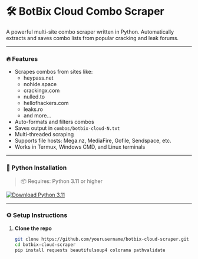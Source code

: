 # 🛠 BotBix Cloud Combo Scraper

A powerful multi-site combo scraper written in Python. Automatically extracts and saves combo lists from popular cracking and leak forums.

---

### 🔥 Features

- Scrapes combos from sites like:
  - heypass.net
  - nohide.space
  - crackingx.com
  - nulled.to
  - hellofhackers.com
  - leaks.ro
  - and more...
- Auto-formats and filters combos
- Saves output in `combos/botbix-cloud-N.txt`
- Multi-threaded scraping
- Supports file hosts: Mega.nz, MediaFire, Gofile, Sendspace, etc.
- Works in Termux, Windows CMD, and Linux terminals

---

### 🐍 Python Installation

> 📦 Requires: Python 3.11 or higher

[![Download Python 3.11](https://img.shields.io/badge/Python-Download%203.11-blue?logo=python&logoColor=white)](https://www.python.org/downloads/release/python-3110/)

---

### ⚙️ Setup Instructions

1. **Clone the repo**
   ```bash
   git clone https://github.com/yourusername/botbix-cloud-scraper.git
   cd botbix-cloud-scraper
   pip install requests beautifulsoup4 colorama pathvalidate
